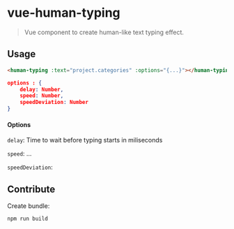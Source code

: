 # vue-human-typing
> Vue component to create human-like text typing effect.

## Usage
```html
<human-typing :text="project.categories" :options="{...}"></human-typing>
```
```json
options : {
    delay: Number, 
    speed: Number, 
    speedDeviation: Number
}
```
#### Options
`delay`: Time to wait before typing starts in miliseconds

`speed`: ...

`speedDeviation`:

## Contribute
Create bundle:

`npm run build`